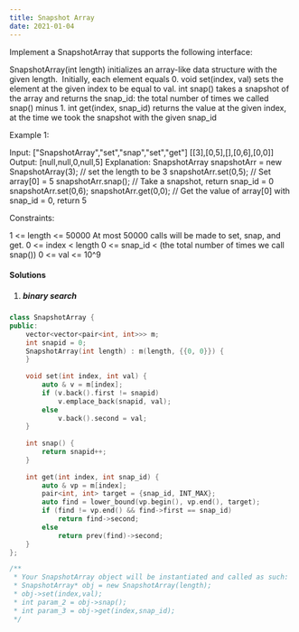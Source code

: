 ```yaml
---
title: Snapshot Array
date: 2021-01-04
---
```

Implement a SnapshotArray that supports the following interface:

SnapshotArray(int length) initializes an array-like data structure with the given length.  Initially, each element equals 0.
void set(index, val) sets the element at the given index to be equal to val.
int snap() takes a snapshot of the array and returns the snap_id: the total number of times we called snap() minus 1.
int get(index, snap_id) returns the value at the given index, at the time we took the snapshot with the given snap_id
 

Example 1:

Input: ["SnapshotArray","set","snap","set","get"]
[[3],[0,5],[],[0,6],[0,0]]
Output: [null,null,0,null,5]
Explanation: 
SnapshotArray snapshotArr = new SnapshotArray(3); // set the length to be 3
snapshotArr.set(0,5);  // Set array[0] = 5
snapshotArr.snap();  // Take a snapshot, return snap_id = 0
snapshotArr.set(0,6);
snapshotArr.get(0,0);  // Get the value of array[0] with snap_id = 0, return 5
 

Constraints:

1 <= length <= 50000
At most 50000 calls will be made to set, snap, and get.
0 <= index < length
0 <= snap_id < (the total number of times we call snap())
0 <= val <= 10^9

#### Solutions

1. ##### binary search

```cpp
class SnapshotArray {
public:
    vector<vector<pair<int, int>>> m;
    int snapid = 0;
    SnapshotArray(int length) : m(length, {{0, 0}}) {
    }
    
    void set(int index, int val) {
        auto & v = m[index];
        if (v.back().first != snapid)
            v.emplace_back(snapid, val);
        else
            v.back().second = val;
    }
    
    int snap() {
        return snapid++;
    }
    
    int get(int index, int snap_id) {
        auto & vp = m[index];
        pair<int, int> target = {snap_id, INT_MAX};
        auto find = lower_bound(vp.begin(), vp.end(), target);
        if (find != vp.end() && find->first == snap_id)
            return find->second;
        else
            return prev(find)->second;
    }
};

/**
 * Your SnapshotArray object will be instantiated and called as such:
 * SnapshotArray* obj = new SnapshotArray(length);
 * obj->set(index,val);
 * int param_2 = obj->snap();
 * int param_3 = obj->get(index,snap_id);
 */
```